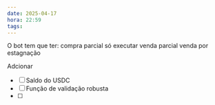 ```yaml
---
date: 2025-04-17
hora: 22:59
tags:
---
```

O bot tem que ter:
compra parcial
	só executar venda parcial 
venda por estagnação



Adcionar
- [ ] Saldo do USDC
- [ ] Função de validação robusta
- [ ] 
